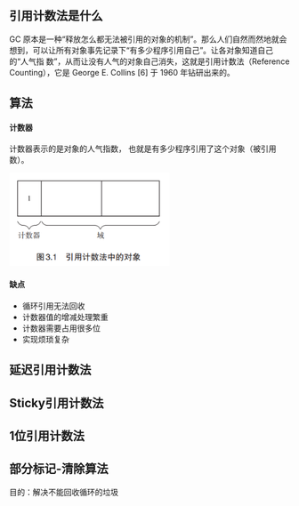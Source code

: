 ## 引用计数法是什么

GC 原本是一种“释放怎么都无法被引用的对象的机制”。那么人们自然而然地就会 想到，可以让所有对象事先记录下“有多少程序引用自己”。让各对象知道自己的“人气指 数”，从而让没有人气的对象自己消失，这就是引用计数法（Reference Counting），它是 George E. Collins [6] 于 1960 年钻研出来的。



## 算法

#### 计数器

计数器表示的是对象的人气指数， 也就是有多少程序引用了这个对象（被引用数）。

<img src="../../../_assets/image/image-20200320165935077.png" alt="image-20200320165935077" style="zoom:80%;" />





#### 缺点

- 循环引用无法回收
- 计数器值的增减处理繁重
- 计数器需要占用很多位
- 实现烦琐复杂





## 延迟引用计数法











## Sticky引用计数法









## 1位引用计数法



## 部分标记-清除算法

目的：解决不能回收循环的垃圾














